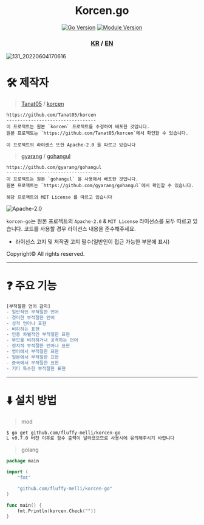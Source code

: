 <div align="center">
  <h1>Korcen.go</h1>

  [![Go Version](https://github.com/fluffy-melli/korcen-go/blob/main/docs/asset/go_version.svg)](https://go.dev/)
  [![Module Version](https://github.com/fluffy-melli/korcen-go/blob/main/docs/asset/module_version.svg)](https://pkg.go.dev/github.com/fluffy-melli/korcen-go)
</div>
<div align="center">
  <h3>
    <a href="https://github.com/fluffy-melli/korcen-go">KR</a> /
    <a href="https://github.com/fluffy-melli/korcen-go/blob/main/docs/README.EN.md">EN</a>
  </h3>
</div>

![131_20220604170616](https://user-images.githubusercontent.com/85154556/171998341-9a7439c8-122f-4a9f-beb6-0e0b3aad05ed.png)

# 🛠 제작자

>[Tanat05](https://github.com/Tanat05) / [korcen](https://github.com/Tanat05/korcen)
```
https://github.com/Tanat05/korcen
---------------------------------
이 프로젝트는 원본 `korcen` 프로젝트를 수정하여 배포한 것입니다.
원본 프로젝트는 `https://github.com/Tanat05/korcen`에서 확인할 수 있습니다.

이 프로젝트의 라이센스 또한 Apache-2.0 을 따르고 있습니다
```

>[gyarang](https://github.com/gyarang) / [gohangul](https://github.com/gyarang/gohangul)
```
https://github.com/gyarang/gohangul
-----------------------------------
이 프로젝트는 원본 `gohangul` 을 사용해서 배포한 것입니다.
원본 프로젝트는 `https://github.com/gyarang/gohangul`에서 확인할 수 있습니다.

해당 프로젝트의 MIT License 를 따르고 있습니다
```

![Apache-2.0](https://github.com/fluffy-melli/korcen-go/blob/main/docs/asset/Apache-2.0.png)

`korcen-go`는 원본 프로젝트의 `Apache-2.0` & `MIT License` 라이선스를 모두 따르고 있습니다.
코드를 사용할 경우 라이선스 내용을 준수해주세요. 

- 라이선스 고지 및 저작권 고지 필수(일반인이 접근 가능한 부분에 표시)

Copyright© All rights reserved.

---

# ❓ 주요 기능

```diff
[부적절한 언어 감지]
- 일반적인 부적절한 언어
- 경미한 부적절한 언어
- 성적 언어나 표현
- 비하하는 표현
- 인종 차별적인 부적절한 표현
- 부모를 비하하거나 공격하는 언어
- 정치적 부적절한 언어나 표현
- 영어에서 부적절한 표현
- 일본에서 부적절한 표현
- 중국에서 부적절한 표현
- 기타 특수한 부적절한 표현
```

---

# ⬇️ 설치 방법

>mod
```sh
$ go get github.com/fluffy-melli/korcen-go
L v0.7.0 버전 이후로 함수 출력이 달라졌으므로 사용시에 유의해주시기 바랍니다
```

>golang
```go
package main

import (
	"fmt"

	"github.com/fluffy-melli/korcen-go"
)

func main() {
	fmt.Println(korcen.Check(""))
}
```
